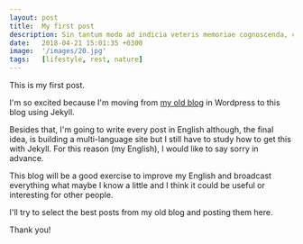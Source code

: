 ```yaml
---
layout: post
title:  My first post
description: Sin tantum modo ad indicia veteris memoriae cognoscenda, curiosorum. Haec et tu ita posuisti, et verba vestra sunt. Idemne potest esse dies...
date:   2018-04-21 15:01:35 +0300
image:  '/images/20.jpg'
tags:   [lifestyle, rest, nature]
---
```



This is my first post.  

I'm so excited because I'm moving from [my old blog](http://www.jaruiz.es) in Wordpress to this blog using Jekyll.  

Besides that, I'm going to write every post in English although, the final idea, is building a multi-language site but I still have to study how to get this with Jekyll. For this reason (my English), I would like to say sorry in advance.  

This blog will be a good exercise to improve my English and broadcast everything what maybe I know a little and I think it could be useful or interesting for other people.  

I'll try to select the best posts from my old blog and posting them here.     
   
Thank you!



